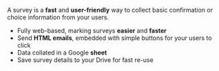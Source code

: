 A survey is a __fast__ and __user-friendly__ way to collect basic confirmation or choice information from your users.

+ Fully web-based, marking surveys __easier__ and __faster__
+ Send __HTML emails__, embedded with simple buttons for your users to click
+ Data collated in a Google __sheet__
+ Save survey details to your Drive for fast re-use